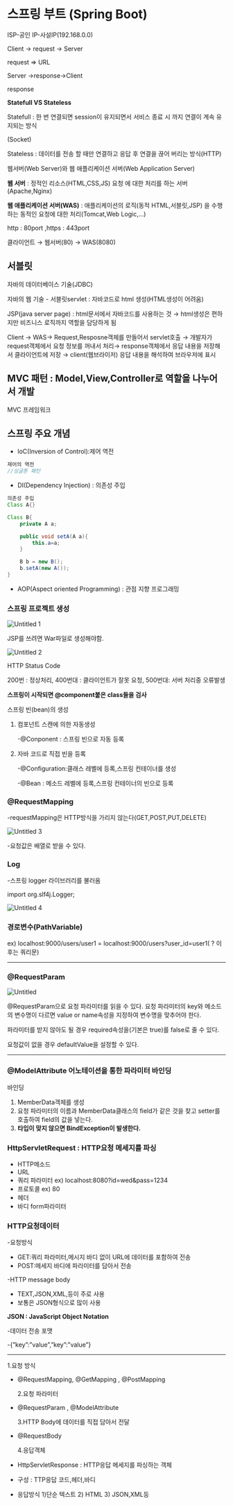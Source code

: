 # 스프링 부트 (Spring Boot)

ISP-공인 IP-사설IP(192.168.0.0)

Client → request → Server

request ⇒ URL

Server →response→Client

response

**Statefull VS Stateless**

Statefull : 한 번 연결되면 session이 유지되면서 서비스 종료 시 까지 연결이 계속 유지되는 방식

(Socket)

Stateless : 데이터를 전송 할 때만 연결하고 응답 후 연결을 끊어 버리는 방식(HTTP)

웹서버(Web Server)와 웹 애플리케이션 서버(Web Application Server)

**웹 서버** : 정적인 리소스(HTML,CSS,JS) 요청 에 대한 처리를 하는 서버(Apache,Nginx)

**웹 애플리케이션 서버(WAS)** : 애플리케이션의 로직(동적 HTML,서블릿,JSP) 을 수행하는 동적인 요청에 대한 처리(Tomcat,Web Logic,…)

http : 80port ,https : 443port

클라이언트 → 웹서버(80) → WAS(8080)

## 서블릿

자바의 데이터베이스 기술(JDBC)

자바의 웹 기술 - 서블릿servlet : 자바코드로 html 생성(HTML생성이 어려움)

JSP(java server page) : html문서에서 자바코드를 사용하는 것 → html생성은 편하지만 비즈니스 로직까지 역할을 담당하게 됨

Client → WAS→ Request,Resposne객체를 만들어서 servlet호출 → 개발자가 request객체에서 요청 정보를 꺼내서 처리→ response객체에서 응답 내용을 저장해서 클라이언트에 저장 → client(웹브라이저) 응답 내용을 해석하여 브라우저에 표시

## MVC 패턴 : Model,View,Controller로 역할을 나누어서 개발

MVC 프레임워크

## 스프링 주요 개념

- loC(Inversion of Control):제어 역전

```java
제어의 역전
//싱글톤 패턴

```

- DI(Dependency Injection) : 의존성 주입

```java
의존성 주입
Class A{}

Class B{
	private A a;

	public void setA(A a){
		this.a=a;
	}

	B b = new B();
	b.setA(new A());
}
```

- AOP(Aspect oriented Programming) : 관점 지향 프로그래밍

### 스프링 프로젝트 생성

![Untitled 1](https://github.com/GHLee1/devfox_study/assets/97584550/f2234b0a-a404-4feb-8920-72e32f54651c)

JSP를 쓰려면 War파일로 생성해야함.

![Untitled 2](https://github.com/GHLee1/devfox_study/assets/97584550/e4fe4ded-af96-476a-8468-c2c92d0b4570)

HTTP Status Code

200번 : 정상처리, 400번대 : 클라이언트가 잘못 요청, 500번대: 서버 처리중 오류발생

**스프링이 시작되면 @component붙은 class들을 검사**

스프링 빈(bean)의 생성

1. 컴포넌트 스캔에 의한 자동생성

   -@Conponent : 스프링 빈으로 자동 등록

2. 자바 코드로 직접 빈을 등록

   -@Configuration:클래스 레벨에 등록,스프링 컨테이너를 생성

   -@Bean : 메소드 레벨에 등록,스프링 컨테이너의 빈으로 등록

### @RequestMapping

-requestMapping은 HTTP방식을 가리지 않는다(GET,POST,PUT,DELETE)

![Untitled 3](https://github.com/GHLee1/devfox_study/assets/97584550/5115925e-8375-4686-80b9-831af5490364)

-요청값은 배열로 받을 수 있다.

### Log

-스프링 logger 라이브러리를 불러옴

import org.slf4j.Logger;

![Untitled 4](https://github.com/GHLee1/devfox_study/assets/97584550/5360829b-5864-401d-9c3a-94e99723b57e)

### 경로변수(PathVariable)

ex) localhost:9000/users/user1 = localhost:9000/users?user_id=user1( ? 이후는 쿼리문)

---

### @RequestParam

![Untitled](https://github.com/GHLee1/devfox_study/assets/97584550/8fdc3a20-5edc-4ab7-8acf-f779e09ca3f8)

@RequestParam으로 요청 파라미터를 읽을 수 있다. 요청 파라미터의 key와 메소드의 변수명이 다르면 value or name속성을 지정하여 변수명을 맞추어야 한다.

파라미터를 받지 않아도 될 경우 required속성을(기본은 true)를 false로 줄 수 있다.

요청값이 없을 경우 defaultValue을 설정할 수 있다.

---

### @ModelAttribute 어노테이션을 통한 파라미터 바인딩

바인딩

1. MemberData객체를 생성
2. 요청 파라미터의 이름과 MemberData클래스의 field가 같은 것을 찾고
   setter를 호출하여 field의 값을 넣는다.
3. **타입이 맞지 않으면 BindException이 발생한다.**

### HttpServletRequest : HTTP요청 메세지를 파싱

- HTTP메소드
- URL
- 쿼리 파라미터 ex) localhost:8080?id=wed&pass=1234
- 프로토콜 ex) 80
- 헤더
- 바디 form파라미터

### HTTP요청데이터

-요청방식

- GET:쿼리 파라미터,메시지 바디 없이 URL에 데이터를 포함하여 전송
- POST:메세지 바디에 파라미터를 담아서 전송

-HTTP message body

- TEXT,JSON,XML,등이 주로 사용
- 보통은 JSON형식으로 많이 사용

**JSON : JavaScript Object Notation**

-데이터 전송 포맷

-{”key”:”value”,”key”:”value”}

---

1.요청 방식

- @RequestMapping, @GetMapping , @PostMapping

  2.요청 파라미터

- @RequestParam , @ModelAttribute

  3.HTTP Body에 데이터를 직접 담아서 전달

- @RequestBody

  4.응답객체

- HttpServletResponse : HTTP응답 메세지를 파싱하는 객체
- 구성 : TTP응답 코드,헤더,바디
- 응답방식
  1)단순 텍스트 2) HTML 3) JSON,XML등
